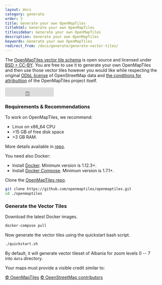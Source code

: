 ```yaml
---
layout: docs
category: generate
order: 3
title: Generate your own OpenMapTiles
titlehtml: Generate your own OpenMapTiles
titlesidebar: Generate your own OpenMapTiles
description: Generate your own OpenMapTiles
keywords: Generate your own OpenMapTiles
redirect_from: /docs/generate/generate-vector-tiles/
---
```


The [OpenMapTiles vector tile schema](https://github.com/openmaptiles/openmaptiles)
is open source and licensed under [BSD + CC-BY](https://github.com/openmaptiles/openmaptiles/blob/master/LICENSE.md). You are free to use it to generate your own OpenMapTiles and then use those vector tiles however you would like while respecting the
original [ODbL license](http://wiki.openstreetmap.org/wiki/Open_Database_License) of OpenStreetMap data and [the conditions for attributtion](https://github.com/openmaptiles/openmaptiles#license) of the OpenMapTiles project itself.

<iframe src="https://ghbtns.com/github-btn.html?user=openmaptiles&repo=openmaptiles&type=star&count=true&size=large" frameborder="0" scrolling="0" width="160px" height="30px" style="margin: 0;"></iframe>

### Requirements & Recommendations

To work on OpenMapTiles, we recommend:
- Linux on x86_64 CPU
- &gt;15 GB of free disk space
- &gt;3 GB RAM.

More details available in [repo](https://github.com/openmaptiles/openmaptiles/blob/master/QUICKSTART.md#req).

You need also Docker:

- Install [Docker](https://docs.docker.com/engine/installation/). Minimum version is 1.12.3+.
- Install [Docker Compose](https://docs.docker.com/compose/install/). Minimum version is 1.7.1+.

Clone the [OpenMapTiles repo](https://github.com/openmaptiles/openmaptiles).

```bash
git clone https://github.com/openmaptiles/openmaptiles.git
cd ./openmaptiles
```

### Generate the Vector Tiles

Download the latest Docker images.

```bash
docker-compose pull
```

Now generate the vector tiles using the quickstart bash script.

```bash
./quickstart.sh
```

By default, it will generate vector tileset of Albania for zoom levels 0 -- 7 into `data` directory.

Your maps must provide a visible credit similar to:

[© OpenMapTiles](http://openmaptiles.org/) [© OpenStreetMap contributors](http://www.openstreetmap.org/copyright)
